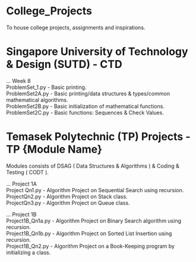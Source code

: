 # College_Projects
To house college projects, assignments and inspirations. 

# Singapore University of Technology & Design (SUTD) - CTD

... Week 8   
ProblemSet_1.py - Basic printing.   
ProblemSet2A.py - Basic printing/data structures & types/common mathematical algorithms.  
ProblemSet2B.py - Basic initialization of mathematical functions.   
ProblemSet2C.py - Basic functions: Sequences & Check Values.  
  
# Temasek Polytechnic (TP) Projects - TP {Module Name}  
Modules consists of DSAG ( Data Structures & Algorithms ) & Coding & Testing ( CODT ).  

... Project 1A  
Project Qn1.py - Algorithm Project on Sequential Search using recursion.  
ProjectQn2.py - Algorithm Project on Stack class.  
ProjectQn3.py - Algorithm Project on Queue class.  
  
... Project 1B  
Project1B_Qn1a.py - Algorithm Project on Binary Search algorithm using recursion.  
Project1B_Qn1b.py - Algorithm Project on Sorted List Insertion using recursion.  
Project1B_Qn2.py - Algorithm Project on a Book-Keeping program by initializing a class.  